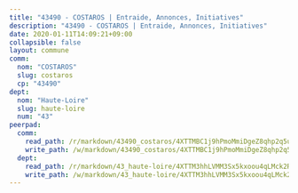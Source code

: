 ```yaml
---
title: "43490 - COSTAROS | Entraide, Annonces, Initiatives"
description: "43490 - COSTAROS | Entraide, Annonces, Initiatives"
date: 2020-01-11T14:09:21+09:00
collapsible: false
layout: commune
comm:
  nom: "COSTAROS"
  slug: costaros
  cp: "43490"
dept:
  nom: "Haute-Loire"
  slug: haute-loire
  num: "43"
peerpad:
  comm:
    read_path: /r/markdown/43490_costaros/4XTTMBC1j9hPmoMmiDgeZ8qhp2q5uML23cFn4CLrwWc6jXzUj
    write_path: /w/markdown/43490_costaros/4XTTMBC1j9hPmoMmiDgeZ8qhp2q5uML23cFn4CLrwWc6jXzUj-K3TgUwV28SWGkeJypAsHpcRQtTPRegCubymiwyxQYmRjF3xRKykr2pssN7KhbvsKLq8WqXYrfuMbNQX2zka9sbueD4WDy3mkKotPYKwnwW24aK2UYktr9MxbYz92MeGw5PDf3JgK
  dept:
    read_path: /r/markdown/43_haute-loire/4XTTM3hhLVMM3Sx5kxoou4qLMck2RjGiJF8bjxPuKy3VyRdWX
    write_path: /w/markdown/43_haute-loire/4XTTM3hhLVMM3Sx5kxoou4qLMck2RjGiJF8bjxPuKy3VyRdWX-K3TgTnndWXCUw13Pw3gJoEo9qHUCGXZ4frH2coLZWWDcoWKo22cU2VNENpi117F5bi6bu3WHMPd2VTrETU2R5owQhCBrUQgvCKerk4NqeDhN66egG9mHY8CCfEckbCp9SecEdL6b
---
```


